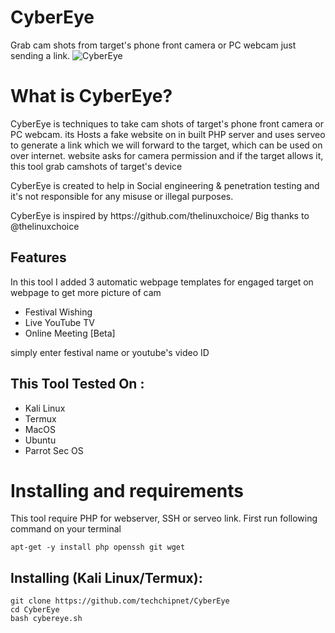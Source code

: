 # CyberEye
Grab cam shots from target's phone front camera or PC webcam just sending a link.
![CyberEye](https://cweducation.in/img/cy.png)

# What is CyberEye?
<p>CyberEye is techniques to take cam shots of target's phone front camera or PC webcam. its Hosts a fake website on in built PHP server and uses serveo to generate a link which we will forward to the target, which can be used on over internet. website asks for camera permission and if the target allows it, this tool grab camshots of target's device</p>

<p>CyberEye is created to help in Social engineering & penetration testing  and it's not responsible for any misuse or illegal purposes.</p>
<p>CyberEye is inspired by https://github.com/thelinuxchoice/ Big thanks to @thelinuxchoice</p>


## Features
<p>In this tool I added 3 automatic webpage templates for engaged target on webpage to get more picture of cam</p>
<ul>
  <li>Festival Wishing</li>
  <li>Live YouTube TV</li>
   <li>Online Meeting [Beta]</li>
</ul>
<p>simply enter festival name or youtube's video ID</p>

## This Tool Tested On :
<ul>
  <li>Kali Linux</li>
  <li>Termux</li>
  <li>MacOS</li>
  <li>Ubuntu</li>
  <li>Parrot Sec OS</li>
</ul>

# Installing and requirements
<p>This tool require PHP for webserver, SSH or serveo link. First run following command on your terminal</p>

```
apt-get -y install php openssh git wget
```

## Installing (Kali Linux/Termux):

```
git clone https://github.com/techchipnet/CyberEye
cd CyberEye
bash cybereye.sh
```
